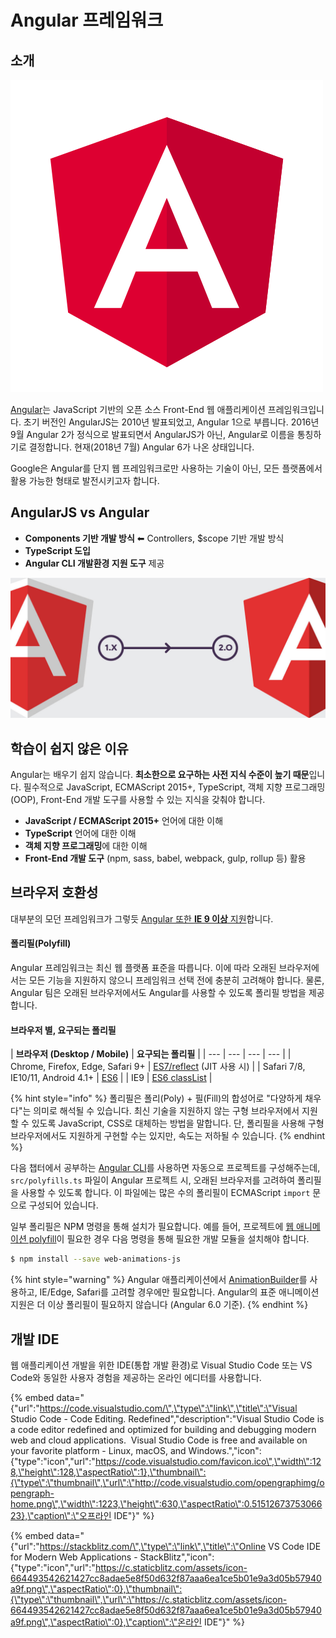 # Angular 프레임워크

## 소개

![Anglar Framework](.gitbook/assets/angular%20%281%29.svg)

[Angular](https://angular.io)는 JavaScript 기반의 오픈 소스 Front-End 웹 애플리케이션 프레임워크입니다. 초기 버전인 AngularJS는 2010년 발표되었고, Angular 1으로 부릅니다. 2016년 9월 Angular 2가 정식으로 발표되면서 AngularJS가 아닌, Angular로 이름을 통칭하기로 결정합니다. 현재\(2018년 7월\) Angular 6가 나온 상태입니다.

Google은 Angular를 단지 웹 프레임워크로만 사용하는 기술이 아닌, 모든 플랫폼에서 활용 가능한 형태로 발전시키고자 합니다.

## AngularJS  vs  Angular

* **Components 기반 개발 방식** ⬅︎ Controllers, $scope 기반 개발 방식
* **TypeScript 도입**
* **Angular CLI 개발환경 지원 도구** 제공

![AngularJS vs Angular](.gitbook/assets/angularjs-angular2-logo-change.jpg)

## 학습이 쉽지 않은 이유

Angular는 배우기 쉽지 않습니다. **최소한으로 요구하는 사전 지식 수준이 높기 때문**입니다. 필수적으로 JavaScript, ECMAScript 2015+, TypeScript, 객체 지향 프로그래밍\(OOP\), Front-End 개발 도구를 사용할 수 있는 지식을 갖춰야 합니다.

* **JavaScript / ECMAScript 2015+** 언어에 대한 이해
* **TypeScript** 언어에 대한 이해
* **객체 지향 프로그래밍**에 대한 이해
* **Front-End 개발 도구** \(npm, sass, babel, webpack, gulp, rollup 등\) 활용

## 브라우저 호환성

대부분의 모던 프레임워크가 그렇듯 [Angular 또한 **IE 9 이상** 지원](https://angular.io/guide/browser-support)합니다. 

#### 폴리필\(Polyfill\)

Angular 프레임워크는 최신 웹 플랫폼 표준을 따릅니다. 이에 따라 오래된 브라우저에서는 모든 기능을 지원하지 않으니 프레임워크 선택 전에 충분히 고려해야 합니다. 물론, Angular 팀은 오래된 브라우저에서도 Angular를 사용할 수 있도록 폴리필 방법을 제공합니다.

#### 브라우저 별, 요구되는 폴리필

| **브라우저 \(Desktop / Mobile\)** | **요구되는 폴리필** |
| --- | --- | --- | --- |
| Chrome, Firefox, Edge, Safari 9+ | [ES7/reflect](https://angular.io/guide/browser-support#core-es7-reflect) \(JIT 사용 시\) |
| Safari 7/8, IE10/11, Android 4.1+ | [ES6](https://angular.io/guide/browser-support#core-es6) |
| IE9 | [ES6 classList](https://angular.io/guide/browser-support#classlist) |

{% hint style="info" %}
폴리필은 폴리\(Poly\) + 필\(Fill\)의 합성어로 "다양하게 채우다"는 의미로 해석될 수 있습니다. 최신 기술을 지원하지 않는 구형 브라우저에서 지원할 수 있도록 JavaScript, CSS로 대체하는 방법을 말합니다. 단, 폴리필을 사용해 구형 브라우저에서도 지원하게 구현할 수는 있지만, 속도는 저하될 수 있습니다.
{% endhint %}

다음 챕터에서 공부하는 [Angular CLI](https://github.com/angular/angular-cli/wiki)를 사용하면 자동으로 프로젝트를 구성해주는데, `src/polyfills.ts` 파일이 Angular 프로젝트 시, 오래된 브라우저를 고려하여 폴리필을 사용할 수 있도록 합니다. 이 파일에는 많은 수의 ​​폴리필이 ECMAScript `import` 문으로 구성되어 있습니다.

일부 폴리필은 NPM 명령을 통해 설치가 필요합니다. 예를 들어, 프로젝트에 [웹 애니메이션 polyfill](http://caniuse.com/#feat=web-animation)이 필요한 경우 다음 명령을 통해 필요한 개발 모듈을 설치해야 합니다.

```bash
$ npm install --save web-animations-js
```

{% hint style="warning" %}
Angular 애플리케이션에서 [AnimationBuilder](https://angular.io/api/animations/AnimationBuilder)를 사용하고, IE/Edge, Safari를 고려할 경우에만 필요합니다. Angular의 표준 애니메이션 지원은 더 이상 폴리필이 필요하지 않습니다 \(Angular 6.0 기준\).
{% endhint %}

## 개발 IDE

웹 애플리케이션 개발을 위한 IDE\(통합 개발 환경\)로 Visual Studio Code 또는 VS Code와 동일한 사용자 경험을 제공하는 온라인 에디터를 사용합니다.

{% embed data="{\"url\":\"https://code.visualstudio.com/\",\"type\":\"link\",\"title\":\"Visual Studio Code - Code Editing. Redefined\",\"description\":\"Visual Studio Code is a code editor redefined and optimized for building and debugging modern web and cloud applications.  Visual Studio Code is free and available on your favorite platform - Linux, macOS, and Windows.\",\"icon\":{\"type\":\"icon\",\"url\":\"https://code.visualstudio.com/favicon.ico\",\"width\":128,\"height\":128,\"aspectRatio\":1},\"thumbnail\":{\"type\":\"thumbnail\",\"url\":\"http://code.visualstudio.com/opengraphimg/opengraph-home.png\",\"width\":1223,\"height\":630,\"aspectRatio\":0.5151267375306623},\"caption\":\"오프라인 IDE\"}" %}

{% embed data="{\"url\":\"https://stackblitz.com/\",\"type\":\"link\",\"title\":\"Online VS Code IDE for Modern Web Applications - StackBlitz\",\"icon\":{\"type\":\"icon\",\"url\":\"https://c.staticblitz.com/assets/icon-664493542621427cc8adae5e8f50d632f87aaa6ea1ce5b01e9a3d05b57940a9f.png\",\"aspectRatio\":0},\"thumbnail\":{\"type\":\"thumbnail\",\"url\":\"https://c.staticblitz.com/assets/icon-664493542621427cc8adae5e8f50d632f87aaa6ea1ce5b01e9a3d05b57940a9f.png\",\"aspectRatio\":0},\"caption\":\"온라인 IDE\"}" %}

